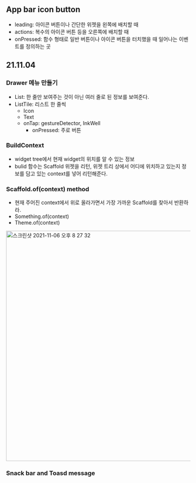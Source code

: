 ## App bar icon button

- leading: 아이콘 버튼이나 간단한 위젯을 왼쪽에 배치할 때
- actions: 복수의 아이콘 버튼 등을 오른쪽에 배치할 때
- onPressed: 함수 형태로 일반 버튼이나 아이콘 버튼을 터치했을 때 일어나는 이벤트를 정의하는 곳


## 21.11.04
### Drawer 메뉴 만들기
- List: 한 줄만 보여주는 것이 아닌 여러 줄로 된 정보를 보여준다.
- ListTile: 리스트 한 줄씩
  - Icon
  - Text
  - onTap: gestureDetector, InkWell
    - onPressed:  주로 버튼

### BuildContext
- widget tree에서 현재 widget의 위치를 알 수 있는 정보
- bulid 함수는 Scaffold 위젯을 리턴, 위젯 트리 상에서 어디에 위치하고 있는지 정보를 담고 있는 context를 넣어 리턴해준다. 

### Scaffold.of(context) method
- 현재 주어진 context에서 위로 올라가면서 가장 가까운 Scaffold를 찾아서 반환하라.
- Something.of(context)
- Theme.of(context)
 <img width="630" alt="스크린샷 2021-11-06 오후 8 27 32" src="https://user-images.githubusercontent.com/74299463/140611666-007cb14c-c7af-47e1-bab0-54ca44242675.png">


### Snack bar and Toasd message

